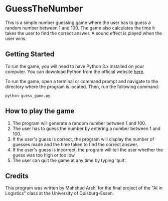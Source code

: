# GuessTheNumber

This is a simple number guessing game where the user has to guess a random number between 1 and 100. The game also calculates the time it takes the user to find the correct answer. A sound effect is played when the user wins.


## Getting Started

To run the game, you will need to have Python 3.x installed on your computer. You can download Python from the official website [here](https://www.python.org/downloads/).

To run the game, open a terminal or command prompt and navigate to the directory where the program is located. Then, run the following command:
```
python guess_game.py
```


## How to play the game

1) The program will generate a random number between 1 and 100.
2) The user has to guess the number by entering a number between 1 and 100.
3) If the user's guess is correct, the program will display the number of guesses made and the time taken to find the correct answer.
4) If the user's guess is incorrect, the program will tell the user whether the guess was too high or too low.
5) The user can quit the game at any time by typing 'quit'.

## Credits

This program was written by Mahshad Arshi for the final project of the "AI in Logistics" class at the University of Duisburg-Essen.
